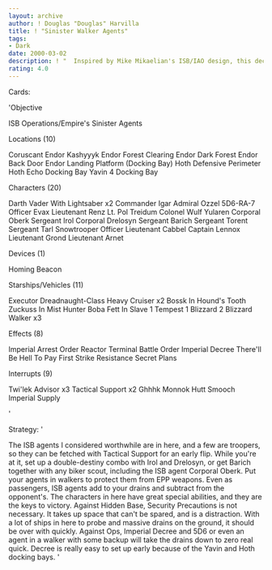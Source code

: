 ```yaml
---
layout: archive
author: ! Douglas "Douglas" Harvilla
title: ! "Sinister Walker Agents"
tags:
- Dark
date: 2000-03-02
description: ! "  Inspired by Mike Mikaelian's ISB/IAO design, this deck adds Tactical Support and trooper ISB agents for added speed, with the new piloted bounty hunter ships for added staying power in space."
rating: 4.0
---
```

Cards: 

'Objective

ISB Operations/Empire's Sinister Agents

Locations (10)

Coruscant
Endor
Kashyyyk
Endor Forest Clearing
Endor Dark Forest
Endor Back Door
Endor Landing Platform (Docking Bay)
Hoth Defensive Perimeter
Hoth Echo Docking Bay
Yavin 4 Docking Bay

Characters (20)

Darth Vader With Lightsaber x2
Commander Igar
Admiral Ozzel
5D6-RA-7
Officer Evax
Lieutenant Renz
Lt. Pol Treidum
Colonel Wulf Yularen
Corporal Oberk
Sergeant Irol
Corporal Drelosyn
Sergeant Barich
Sergeant Torent
Sergeant Tarl
Snowtrooper Officer
Lieutenant Cabbel
Captain Lennox
Lieutenant Grond
Lieutenant Arnet

Devices (1)

Homing Beacon

Starships/Vehicles (11)

Executor
Dreadnaught-Class Heavy Cruiser x2
Bossk In Hound's Tooth
Zuckuss In Mist Hunter
Boba Fett In Slave 1
Tempest 1
Blizzard 2
Blizzard Walker x3

Effects (8)

Imperial Arrest Order
Reactor Terminal
Battle Order
Imperial Decree
There'll Be Hell To Pay
First Strike
Resistance
Secret Plans

Interrupts (9)

Twi'lek Advisor x3
Tactical Support x2
Ghhhk
Monnok
Hutt Smooch
Imperial Supply


'

Strategy: '

  The ISB agents I considered worthwhile are in here, and a few are troopers, so they can be fetched with Tactical Support for an early flip.  While you're at it, set up a double-destiny combo with Irol and Drelosyn, or get Barich together with any biker scout, including the ISB agent Corporal Oberk.
  Put your agents in walkers to protect them from EPP weapons.	Even as passengers, ISB agents add to your drains and subtract from the opponent's.  The characters in here have great special abilities, and they are the keys to victory.
  Against Hidden Base, Security Precautions is not necessary.  It takes up space that can't be spared, and is a distraction.  With a lot of ships in here to probe and massive drains on the ground, it should be over with quickly.
  Against Ops, Imperial Decree and 5D6 or even an agent in a walker with some backup will take the drains down to zero real quick.   Decree is really easy to set up early because of the Yavin and Hoth docking bays.	 '